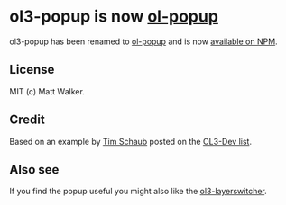 # ol3-popup is now [ol-popup](https://github.com/walkermatt/ol-popup)

ol3-popup has been renamed to [ol-popup](https://github.com/walkermatt/ol-popup) and is now [available on NPM](https://www.npmjs.com/package/ol-popup).

## License

MIT (c) Matt Walker.

## Credit

Based on an example by [Tim Schaub](https://github.com/tschaub) posted on the
[OL3-Dev list](https://groups.google.com/forum/#!forum/ol3-dev).

## Also see

If you find the popup useful you might also like the
[ol3-layerswitcher](https://github.com/walkermatt/ol3-layerswitcher).

